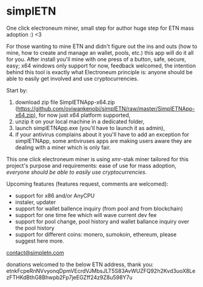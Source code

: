 # simplETN
One click electroneum miner, small step for author huge step for ETN mass adoption :) <3

For those wanting to mine ETN and didn't figure out the ins and outs (how to mine, how to create and manage an wallet, pools, etc.) this app will do it all for you.
After install you'll mine with one press of a button, safe, secure, easy; x64 windows only support for now, feedback welcomed, the intention behind this tool is exactly what Electroneum principle is: anyone should be able to easily get involved and use cryptocurrencies.

Start by:

1. download zip file SimplETNApp-x64.zip (https://github.com/oviwankenobi/simplETN/raw/master/SimplETNApp-x64.zip), for now just x64 platform supported, 
2. unzip it on your local machine in a dedicated folder, 
3. launch simplETNApp.exe (you'll have to launch it as admin), 
4. if your antivirus complains about it you'll have to add an exception for simplETNApp, some antiviruses apps are making users aware they are dealing with a miner which is only fair.

This one click electroneum miner is using xmr-stak miner tailored for this project's purpose and requirements: ease of use for mass adoption, *everyone should be able to easily use cryptocurrencies*.

Upcoming features (features request, comments are welcomed):

- support for x86 and/or AnyCPU
- instaler, updater
- support for wallet ballence inquiry (from pool and from blockchain)
- support for one time fee which will wave current dev fee
- support for pool change, pool history and wallet ballance inquiry over the pool history
- support for different coins: monero, sumokoin, ethereum, please suggest here more.


contact@simpletn.com


donations welcomed to the below ETN address, thank you:
etnkFcpeRnNVvyonqDpmVEcrdVJMbsJLT5S83AvWUZFQ92h2Kvd3uoX8LezFTHKdBthG8Bhwpb2Fp7jeEGZff24z9Z8u598Y7u



